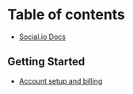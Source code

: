 # Table of contents

* [Social.io Docs](README.md)

## Getting Started

* [Account setup and billing](getting-started/account-setup-and-billing.md)

